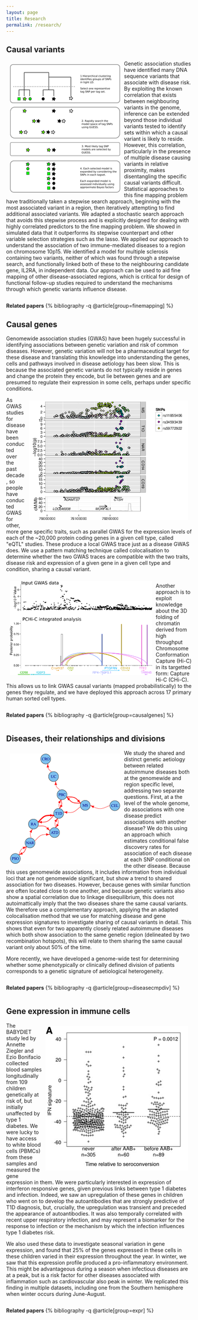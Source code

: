 ```yaml
---
layout: page
title: Research
permalink: /research/
---
```


## Causal variants

<img src="/assets/GUESSFM_small.png" alt="portrait" style="float:left;margin:10px;" />


Genetic association studies have identified many DNA sequence variants
that associate with disease risk. By exploiting the known correlation
that exists between neighbouring variants in the genome, inference can
be extended beyond those individual variants tested to identify sets
within which a causal variant is likely to reside. However, this
correlation, particularly in the presence of multiple disease causing
variants in relative proximity, makes disentangling the specific
causal variants difficult. Statistical approaches to this fine mapping
problem have traditionally taken a stepwise search approach, beginning
with the most associated variant in a region, then iteratively
attempting to find additional associated variants. We adapted a
stochastic search approach that avoids this stepwise process and is
explicitly designed for dealing with highly correlated predictors to
the fine mapping problem. We showed in simulated data that it
outperforms its stepwise counterpart and other variable selection
strategies such as the lasso. We applied our approach to understand
the association of two immune-mediated diseases to a region on
chromosome 10p15. We identified a model for multiple sclerosis
containing two variants, neither of which was found through a stepwise
search, and functionally linked both of these to the neighbouring
candidate gene, IL2RA, in independent data. Our approach can be used
to aid fine mapping of other disease-associated regions, which is
critical for design of functional follow-up studies required to
understand the mechanisms through which genetic variants influence
disease.

<div style="clear:both"></div>

**Related papers**
{% bibliography -q @article[group=finemapping] %}

## Causal genes


Genomewide association studies (GWAS) have been hugely successful in
identifying associations between genetic variation and risk of common
diseases.  However, genetic variation will not be a pharmaceutical
target for these disease and translating this knowledge into
understanding the genes, cells and pathways involved in disease
aetiology has been slow.  This is because the associated genetic
variants do not typically reside in genes and change the protein they
encode, but lie between genes and are presumed to regulate their
expression in some cells, perhaps under specific conditions.


<img src="/assets/ctsh.jpg" alt="portrait" style="float:right;margin:10px;" />

As GWAS studies for disease have been conducted over the past decade,
so people have conducted GWAS for other, more gene specific traits,
such as parallel GWAS for the expression levels of each of the ~20,000
protein coding genes in a given cell type, called "eQTL" studies.
These produce a local GWAS trace just as a disease GWAS does.  We use
a pattern matching technique called colocalisation to determine
whether the two GWAS traces are compatible with the two traits,
disease risk and expression of a given gene in a given cell type and
condition, sharing a causal variant.

<div style="clear:both"></div>

<img src="/assets/pchic.png" alt="portrait" style="float:left;margin:10px;" />

Another approach is to exploit knowledge about the 3D folding of
chromatin derived from high throughput Chromosome Conformation Capture
(Hi-C) in its targetted form: Capture Hi-C (CHi-C).  This allows us to link GWAS causal variants (mapped probabilistically) to the genes they regulate, and we have deployed this approach across 17 primary human sorted cell types.

<div style="clear:both"></div>

**Related papers** 
{% bibliography -q @article[group=causalgenes] %}
 
<div style="clear:both"></div>

## Diseases, their relationships and divisions

<img src="/assets/disease-network.png" alt="portrait" style="float:left;margin:10px;" />

We study the shared and distinct genetic aetiology between related
autoimmune diseases both at the genomewide and region specific level,
addressing two separate questions.  First, at a the level of the whole
genome, do associations with one disease predict associations with
another disease?  We do this using an approach which estimates
conditional false discovery rates for association of each disease
at each SNP conditional on the other disease.  Because this uses
genomewide associations, it includes information from individual loci
that are not genomewide significant, but show a trend to shared
association for two diseases.  However, because genes with similar
function are often located close to one another, and because genetic
variants also show a spatial correlation due to linkage
disequilibrium, this does not autoimattically imply that the two
diseases share the same causal variants.  We therefore use a
complementary approach, applying the an adapted colocalisation method that we use for matching disease and gene expression signatures to investigate sharing of causal variants in detail.
This shows that even for two apparently closely related autoimmune
diseases which both show association to the same genetic region
(delineated by two recombination hotspots), this will relate to them
sharing the same causal variant only about 50% of the time.

More recently, we have developed a genome-wide test for determining whether some phenotypically or clinically defined division of patients corresponds to a genetic signature of aetiological heterogeneity.

<div style="clear:both"></div>

**Related papers** 
{% bibliography -q @article[group=diseasecmpdiv] %}
 
<div style="clear:both"></div>

## Gene expression in immune cells

<img src="/assets/ferreira.jpg" style="float:right;margin:10px;" />

The BABYDIET study led by Annette Ziegler and Ezio Bonifacio collected
blood samples longitudinally from 109 children genetically at risk of,
but initially unaffected by type 1 diabetes.  We were lucky to have
access to white blood cells (PBMCs) from these samples and measured
the gene expression in them.  We were particularly interested in
expression of interferon responsive genes, given previous links
between type 1 diabetes and infection.  Indeed, we saw an upregulation
of these genes in children who went on to develop the autoantibodies
that are strongly predictive of T1D diagnosis, but, crucially, the
upregulation was transient and preceded the appearance of
autoantibodies.  It was also temporally correlated with recent upper
respiratory infection, and may represent a biomarker for the response
to infection or the mechanism by which the infection influences type 1
diabetes risk.

We also used these data to investigate seasonal variation in gene
expression, and found that 25% of the genes expressed in these cells
in these children varied in their expression throughout the year.  In
winter, we saw that this expression profile produced a
pro-inflammatory environment.  This might be advantageous during a
season when infectious diseases are at a peak, but is a risk factor
for other diseases associated with inflammation such as cardiovascular
also peak in winter.  We replicated this finding in multiple datasets,
including one from the Southern hemisphere when winter occurs during
June-August.

<div style="clear:both"></div>

**Related papers** 
{% bibliography -q @article[group=expr] %}

